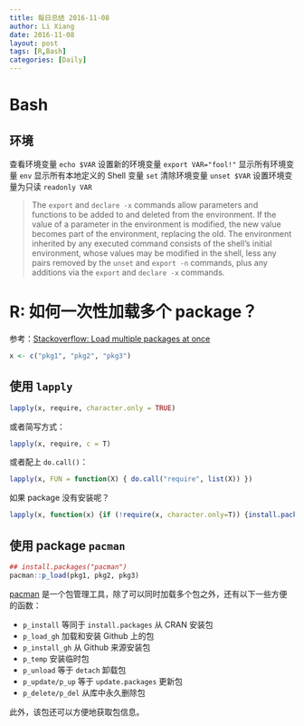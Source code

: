 ```yaml
---
title: 每日总结 2016-11-08
author: Li Xiang
date: 2016-11-08
layout: post
tags: [R,Bash]
categories: [Daily]
---
```


# Bash #

## 环境 ##

查看环境变量 `echo $VAR`
设置新的环境变量 `export VAR="fool!"`
显示所有环境变量 `env`
显示所有本地定义的 Shell 变量 `set`
清除环境变量 `unset $VAR`
设置环境变量为只读 `readonly VAR`

> The `export` and `declare -x` commands allow parameters and functions to be added to and deleted from the environment. If the value of a parameter in the environment is modified, the new value becomes part of the environment, replacing the old. The environment inherited by any executed command consists of the shell’s initial environment, whose values may be modified in the shell, less any pairs removed by the `unset` and `export -n` commands, plus any additions via the `export` and `declare -x` commands.

# R: 如何一次性加载多个 package？

参考：[Stackoverflow: Load multiple packages at once](http://stackoverflow.com/questions/8175912/load-multiple-packages-at-once)

``` r
x <- c("pkg1", "pkg2", "pkg3")
```

## 使用 `lapply`

``` r
lapply(x, require, character.only = TRUE)
```

或者简写方式：

``` r
lapply(x, require, c = T)
```

或者配上 `do.call()`：

``` r
lapply(x, FUN = function(X) { do.call("require", list(X)) })
```

如果 package 没有安装呢？

``` r
lapply(x, function(x) {if (!require(x, character.only=T)) {install.packages(x);require(x)}})
```

## 使用 package `pacman`

``` r
## install.packages("pacman")
pacman::p_load(pkg1, pkg2, pkg3)
```

[pacman](http://trinker.github.io/pacman_dev/) 是一个包管理工具，除了可以同时加载多个包之外，还有以下一些方便的函数：

- `p_install` 等同于 `install.packages` 从 CRAN 安装包
- `p_load_gh` 加载和安装 Github 上的包
- `p_install_gh` 从 Github 来源安装包
- `p_temp` 安装临时包
- `p_unload` 等于 `detach` 卸载包
- `p_update/p_up` 等于 `update.packages` 更新包
- `p_delete/p_del` 从库中永久删除包

此外，该包还可以方便地获取包信息。
